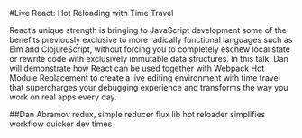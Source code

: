 
#Live React: Hot Reloading with Time Travel

React’s unique strength is bringing to JavaScript development some of the benefits previously exclusive to more radically functional languages such as Elm and ClojureScript, without forcing you to completely eschew local state or rewrite code with exclusively immutable data structures. In this talk, Dan will demonstrate how React can be used together with Webpack Hot Module Replacement to create a live editing environment with time travel that supercharges your debugging experience and transforms the way you work on real apps every day.

##Dan Abramov 
redux, simple reducer flux lib
hot reloader simplifies workflow
quicker dev times

